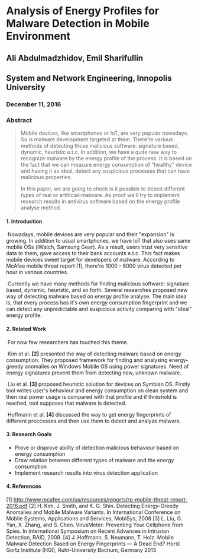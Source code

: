# Analysis of Energy Profiles for Malware Detection in Mobile Environment

## Ali Abdulmadzhidov, Emil Sharifullin

## System and Network Engineering, Innopolis University

### December 11, 2016



### Abstract

> Mobile devices, like smartphones or IoT, are very popular nowadays. So is malware development targeted at them. There're various methods of detecting those malicious software: signature based, dynamic, heuristic e.t.c. In addition, we have a quite new way to recognize malware by the energy profile of the process. It is based on the fact that we can measure energy consumption of "healthy" device and having it as ideal, detect any suspicious processes that can have malicious properties.
>
> In this paper, we are going to check is it possible to detect different types of real or artificial-malware. As proof we'll try to implement research results in antivirus software based on the energy profile analyse method.



#### 1. Introduction

​	Nowadays, mobile devices are very popular and their "expansion" is growing. In addition to usual smartphones, we have IoT that also uses same mobile OSs (iWatch, Samsung Gear). As a result, users trust very sensitive data to them, gave access to their bank accounts e.t.c. This fact makes mobile devices sweet target for developers of malware. According to McAfee mobile threat report [1], there're 1000 - 6000 virus detected per hour in various countries.

​	Currently we have many methods for finding malicious software: signature based, dynamic, heuristic, and so forth. Several researches proposed new way of detecting malware based on energy profile analyse. The main idea is, that every process has it's own energy consumption fingerprint and we can detect any unpredictable and suspicious activity comparing with "ideal" energy profile.

#### 2. Related Work

​	For now few researchers has touched this theme.

​	Kim et al. **[2]** presented the way of detecting malware based on energy consumption. They proposed framework for finding and analysing energy-greedy anomalies on Windows Mobile OS using power signatures. Need of energy signatures prevent them from detecting new, unknown malware. 

​	Liu et al. **[3]** proposed heuristic solution for devices on Symbian OS. Firstly tool writes user's behaviour and energy consumption on clean system and then real power usage is compared with that profile and if threshold is reached, tool supposes that malware is detected. 

​	Hoffmann et al. **[4]** discussed the way to get energy fingerprints of different proccesses and then use them to detect and analyze malware. 

#### 3. Research Goals

- Prove or disprove ability of detection malicious behaviour based on energy consumption
- Draw relation between different types of malware and the energy consumption
- Implement research results into virus detection application

#### 4. References

[1] http://www.mcafee.com/us/resources/reports/rp-mobile-threat-report-2016.pdf
[2] H. Kim, J. Smith, and K. G. Shin. Detecting Energy-Greedy Anomalies and Mobile Malware Variants. In International Conference on Mobile Systems, Applications and Services, MobiSys, 2008
[3] L. Liu, G. Yan, X. Zhang, and S. Chen. VirusMeter: Preventing Your Cellphone from Spies.
In International Symposium on Recent Advances in Intrusion Detection, RAID, 2009.
[4] J. Hoffmann, S. Neumann, T. Holz. Mobile Malware Detection Based on Energy Fingerprints — A Dead End? Horst Gortz Institute (HGI), Ruhr-University Bochum, Germany 2013





